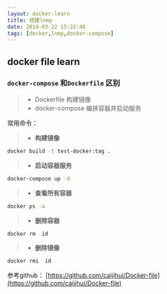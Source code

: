 ```yaml
---
layout: docker-learn
title: 搭建lnmp
date: 2019-03-22 15:22:48
tags: [docker,lnmp,docker-compose]
---
```


## docker file learn 

### `docker-compose` 和`Dockerfile` 区别

> - Dockerfile  构建镜像
> - docker-compose 编排容器并启动服务

常用命令：
> - **构建镜像**  
```sh
docker build -t test-docker:tag .
```
> - **启动容器服务** 
 ```sh
 docker-compose up -d
 ```
> - **查看所有容器** 
 ```sh
 docker ps -a 
 ```
> - **删除容器**  
```sh
docker rm  id
```
> - **删除镜像**  
```sh
docker rmi  id
```



参考github： [https://github.com/caijihui/Docker-file](https://github.com/caijihui/Docker-file)
